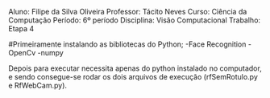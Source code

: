 Aluno: Filipe da Silva Oliveira
Professor: Tácito Neves
Curso: Ciência da Computação
Período: 6º período
Disciplina: Visão Computacional
Trabalho: Etapa 4

#Primeiramente instalando as bibliotecas do Python;
    -Face Recognition
    -OpenCv 
    -numpy

Depois para executar necessita apenas do python instalado no computador, e sendo consegue-se rodar os dois arquivos de execução (rfSemRotulo.py e RfWebCam.py).